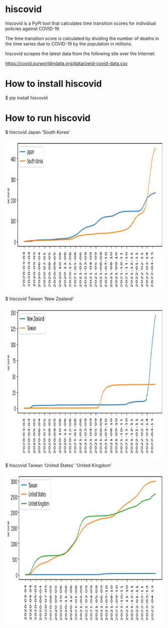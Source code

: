 # hiscovid
hiscovid is a PyPI tool that calculates time transition scores for individual policies against COVID-19.

The time transition score is calculated by dividing the number of deaths in the time series 
due to COVID-19 by the population in millions.

hiscovid scrapes the latest data from the following site over the Internet:

https://covid.ourworldindata.org/data/owid-covid-data.csv

# How to install hiscovid
$ pip install hiscovid

# How to run hiscovid
$ hiscovid Japan 'South Korea'

<img src='https://github.com/ytakefuji/hiscovid/raw/main/result.png' height=480 width=640>

$ hiscovid Taiwan 'New Zealand'

<img src='https://github.com/ytakefuji/hiscovid/raw/main/twnz.png' height=480 width=640>

$ hiscovid Taiwan 'United States' 'United Kingdom'

<img src='https://github.com/ytakefuji/hiscovid/raw/main/twusuk.png' height=480 width=640>
